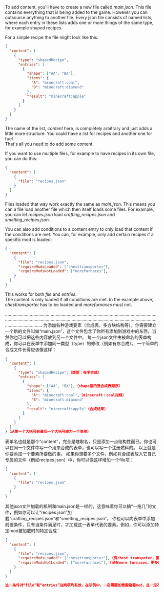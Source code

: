 To add content, you'll have to create a new file called _main.json_. This file contains everything that is being added to the game. However you can outsource anything to another file.
Every json file consists of named lists, where each entry in these lists adds one or more things of the same type, for example shaped recipes.

For a simple recipe the file might look like this:

```json
{
  "content": [
    {
      "type": "shapedRecipe",
      "entries": [
        {
          "shape": ["AA", "BX"],
          "items": {
            "A": "minecraft:coal",
            "B": "minecraft:diamond"
          },
          "result": "minecraft:apple"
        }
      ]
    }
  ]
}
```
	
The name of the list, _content_ here, is completely arbitrary and just adds a little more structure. You could have a list for recipes and another one for fuel.  
That's all you need to do add some content.

If you want to use multiple files, for example to have recipes in its own file, you can do this:

```json
{
  "content": [
    {
      "file": "recipes.json"
    }
  ]
}
```
	
Files loaded that way work exactly the same as _main.json_. This means you can a file load another file which then itself loads some files. For example, you can let _recipes.json_ load _crafting\_recipes.json_ and _smelting\_recipes.json_.

You can also add conditions to a content entry to only load that content if the conditions are met. You can, for example, only add certain recipes if a specific mod is loaded:

```json
{
  "content": [
    {
      "file": "recipes.json",
      "requireModsLoaded": ["chesttransporter"],
      "requireModsNotLoaded": ["morefurnaces"],
    }
  ]
}
```
	
This works for both _file_ and _entries_.  
The content is only loaded if all conditions are met. In the example above, _chesttransporter_ has to be loaded and _morefurnaces_ must not.

……………………………………………………………………………………………………………………………………………………………………………………………………………………………………………………
为添加各种游戏要素（合成表，多方块结构等），你需要建立一个新的文件叫做“main.json”，这个文件包含了你所有添加到游戏中的东西，当然你也可以把这些内容放到另一个文件中。
每一个json文件由被命名的表单构成，你可以在表单中添加同一类型（type）的修改（例如有序合成）。
一个简单的合成文件长得应该像这样：
```json
{
  "content": [
    {
      "type": "shapedRecipe",（类型：有序合成）
      "entries": [
        {
          "shape": ["AA", "BX"],（shape指的是合成表顺序）
          "items": {
            "A": "minecraft:coal",（minecraft：coal指煤）
            "B": "minecraft:diamond"
          },
          "result": "minecraft:apple"（合成结果）
        }
      ]
    }
  ]
}（从第一个大括号到最后一个大括号即为一个表单）
```
表单名也就是那个“content”，完全是瞎取名，只是添加一点结构性而已。你也可以在同一个文件中写一个用来合成的表单，也可以写一个注册燃料的。
以上就是你要添加一个要素所要做的事。
如果你想要多个文件，例如将合成表放入它自己专属的文件（例如recipes.json）中，你可以像这样增加一个file项：
```json
{
  "content": [
    {
      "file": "recipes.json"
    }
  ]
}
```
其他json文件加载的机制和main.json是一样的，这意味着你可以搞“一拖几”的文件，例如你可以让“recipes.json”加载“crafting\_recipes.json”和“smelting\_recipes.json”。
你也可以向表单中添加前置条件，只有当条件满足时，才加载这一表单代表的要素。例如，你可以添加特定mod被加载时的特定合成：

```json
{
  "content": [
    {
      "file": "recipes.json",
      "requireModsLoaded": ["chesttransporter"],（有chest transpoter，搬箱器mod时该要素被加载）
      "requireModsNotLoaded": ["morefurnaces"],（没有more furnaces，更多熔炉mods时该要素被加载）
    }
  ]
}

这一条件对“file”和“entries”这两项均有效，在示例中，一定需要加载搬箱器mod，且一定不能加载更多熔炉mod，否则该合成无效。